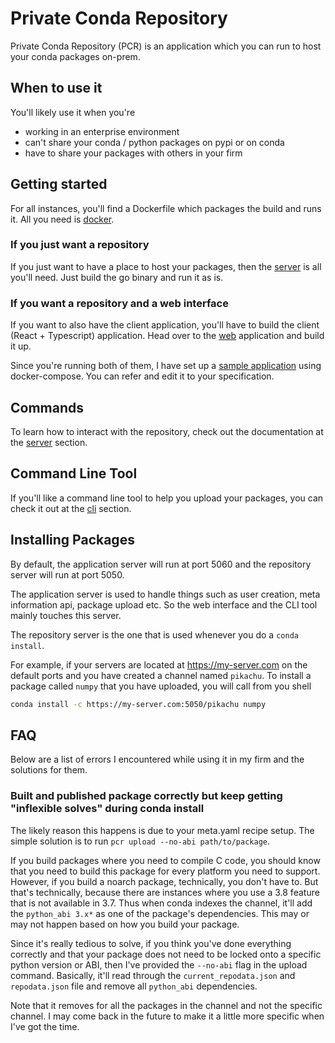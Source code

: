 Private Conda Repository
========================

Private Conda Repository (PCR) is an application which you can run to host your conda packages on-prem.

## When to use it

You'll likely use it when you're

- working in an enterprise environment
- can't share your conda / python packages on pypi or on conda
- have to share your packages with others in your firm

## Getting started

For all instances, you'll find a Dockerfile which packages the build
and runs it. All you need is [docker](https://www.docker.com/). 

### If you just want a repository

If you just want to have a place to host your packages, then the
[server](https://github.com/DanielBok/private-conda-repo/tree/master/server) 
is all you'll need. Just build the go binary and run it as is.

### If you want a repository and a web interface

If you want to also have the client application, you'll have to
build the client (React + Typescript) application. Head over to
the [web](https://github.com/DanielBok/private-conda-repo/tree/master/web) 
application and build it up. 

Since you're running both of them, I have set up a 
[sample application](https://github.com/DanielBok/private-conda-repo/tree/master/_example)
using docker-compose. You can refer and edit it to your specification.

## Commands

To learn how to interact with the repository, check out the 
documentation at the [server](https://github.com/DanielBok/private-conda-repo/tree/master/server)
section. 

## Command Line Tool

If you'll like a command line tool to help you upload your packages,
you can check it out at the 
[cli](https://github.com/DanielBok/private-conda-repo/tree/master/cli) section. 

## Installing Packages

By default, the application server will run at port 5060 and the 
repository server will run at port 5050. 

The application server is used to handle things such as user creation, meta information api, package upload etc. So the web interface and the 
CLI tool mainly touches this server.

The repository server is the one that is used whenever you do a 
`conda install`. 

For example, if your servers are located at https://my-server.com on 
the default ports and you have created a channel named `pikachu`. To
install a package called `numpy` that you have uploaded, you will call
from you shell

```bash
conda install -c https://my-server.com:5050/pikachu numpy
```

## FAQ

Below are a list of errors I encountered while using it in my firm and the solutions for them.

### Built and published package correctly but keep getting "inflexible solves" during conda install

The likely reason this happens is due to your meta.yaml recipe setup. The simple solution is to run `pcr upload --no-abi path/to/package`.

If you build packages where you need to compile C code, you should know that you need to build this package for every platform you need 
to support. However, if you build a noarch package, technically, you don't have to. But that's technically, because there are instances
where you use a 3.8 feature that is not available in 3.7. Thus when conda indexes the channel, it'll add the `python_abi 3.x*` as one of
the package's dependencies. This may or may not happen based on how you build your package.

Since it's really tedious to solve, if you think you've done everything correctly and that your package does not need to be locked onto a
specific python version or ABI, then I've provided the `--no-abi` flag in the upload command. Basically, it'll read through the 
`current_repodata.json` and `repodata.json` file and remove all `python_abi` dependencies.

Note that it removes for all the packages in the channel and not the specific channel. I may come back in the future to make it a little
more specific when I've got the time.

